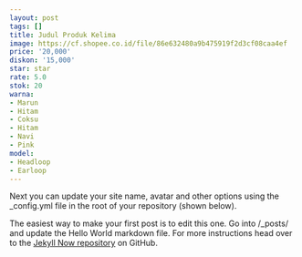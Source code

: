 ```yaml
---
layout: post
tags: []
title: Judul Produk Kelima
image: https://cf.shopee.co.id/file/86e632480a9b475919f2d3cf08caa4ef
price: '20,000'
diskon: '15,000'
star: star
rate: 5.0
stok: 20
warna:
- Marun
- Hitam
- Coksu
- Hitam
- Navi
- Pink
model:
- Headloop
- Earloop
---
```


Next you can update your site name, avatar and other options using the _config.yml file in the root of your repository (shown below).


The easiest way to make your first post is to edit this one. Go into /_posts/ and update the Hello World markdown file. For more instructions head over to the [Jekyll Now repository](https://github.com/barryclark/jekyll-now) on GitHub.
